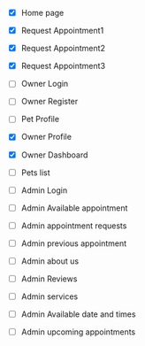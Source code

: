 - [x] Home page
- [x] Request Appointment1
- [x] Request Appointment2
- [x] Request Appointment3
- [ ] Owner Login
- [ ] Owner Register
- [ ] Pet Profile
- [x] Owner Profile
- [x] Owner Dashboard
- [ ] Pets list
- [ ] Admin Login
- [ ] Admin Available appointment
- [ ] Admin appointment requests
- [ ] Admin previous appointment
- [ ] Admin about us
- [ ] Admin Reviews
- [ ] Admin services
- [ ] Admin Available date and times
- [ ] Admin upcoming appointments




